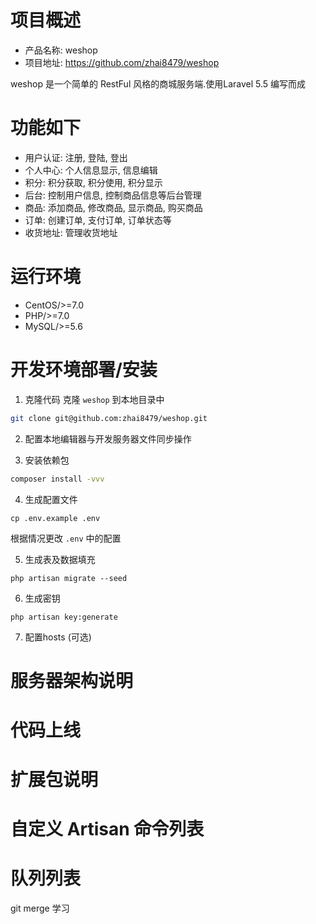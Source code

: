 # 项目概述
- 产品名称: weshop
- 项目地址: https://github.com/zhai8479/weshop

weshop 是一个简单的 RestFul 风格的商城服务端.使用Laravel 5.5 编写而成

# 功能如下
- 用户认证: 注册, 登陆, 登出
- 个人中心: 个人信息显示, 信息编辑
- 积分: 积分获取, 积分使用, 积分显示
- 后台: 控制用户信息, 控制商品信息等后台管理
- 商品: 添加商品, 修改商品, 显示商品, 购买商品
- 订单: 创建订单, 支付订单, 订单状态等
- 收货地址: 管理收货地址

# 运行环境
- CentOS/>=7.0
- PHP/>=7.0
- MySQL/>=5.6

# 开发环境部署/安装
1. 克隆代码
克隆 `weshop` 到本地目录中
```bash
git clone git@github.com:zhai8479/weshop.git
```

2. 配置本地编辑器与开发服务器文件同步操作

3. 安装依赖包
```bash
composer install -vvv
```

4. 生成配置文件
```
cp .env.example .env
```
根据情况更改 `.env` 中的配置

5. 生成表及数据填充
```
php artisan migrate --seed
```

6. 生成密钥
```
php artisan key:generate
```

7. 配置hosts (可选)


# 服务器架构说明

# 代码上线

# 扩展包说明

# 自定义 Artisan 命令列表

# 队列列表

git merge 学习
